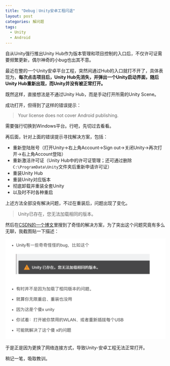 ```yaml
---
title: "Debug｜Unity安卓工程闪退"
layout: post
categories: 解问题
tags:
  - Unity
  - Android
---
```


<!-- more -->

自从Unity强行推出Unity Hub作为版本管理和项目控制的入口后，不仅许可证需要频繁更新，偶尔神奇的小bug也出其不意。

最近在整的一个Unity安卓平台工程，突然间通过Hub的入口就打不开了，具体表现为，**每次点击项目后，Unity Hub先消失，并弹出一个Unity启动界面，随后Unity Hub重新出现，而Unity并没有被正常打开。**

既然这样，直接想法是不通过Unity Hub，而是手动打开所需的Unity Scene。

成功打开，但得到了这样的错误提示：

> Your license does not cover Android publishing.

需要强行切换到Windows平台。行吧，先切过去看看。

再后面，针对上面的错误提示寻找解决方案，包括：

* 重新登陆账号（打开Unity->右上角Account->Sign out->关闭Unity->再次打开->右上角Account登陆）
* 重新激活许可证（Unity Hub中的许可证管理；还可通过删除`C:\ProgramData\Unity`文件夹后重新申请许可证）
* 重装Unity Hub
* 重装Unity对应版本
* 彻底卸载并重装全套Unity
* 以及时不时各种重启

上述方法全部没有解决问题，不过在重装后，问题出现了变化。

> Unity已存在，您无法加载相同的版本。

然后在[CSDN的一个博文](https://blog.csdn.net/qq_43413788/article/details/107792882)里搜到了奇怪的解决方案，为了突出这个问题究竟有多么无聊，我截图贴一下描述：

![](https://github.com/HusterHope/blogimage/raw/master/20200814-1.png)

于是正是因为更换了网络连接方式，导致Unity-安卓工程无法正常打开。

稍记一笔，吸取教训。